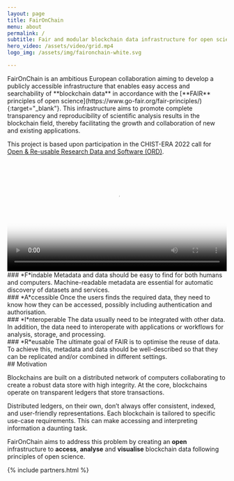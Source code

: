 ```yaml
---
layout: page
title: FairOnChain
menu: about
permalink: /
subtitle: Fair and modular blockchain data infrastructure for open science and society
hero_video: /assets/video/grid.mp4
logo_img: /assets/img/faironchain-white.svg

---
```


<div class="wrapper text-center" markdown="1">
FairOnChain is an ambitious European collaboration aiming to develop a publicly accessible infrastructure that enables easy access and searchability of **blockchain data** in accordance with the [**FAIR** principles of open science](https://www.go-fair.org/fair-principles/){:target="_blank"}. This infrastructure aims to promote complete transparency and reproducibility of scientific analysis results in the blockchain field, thereby facilitating the growth and collaboration of new and existing applications.

This project is based upon participation in the CHIST-ERA 2022 call for <a href="https://www.chistera.eu/call-ord-announcement" target="_blank">Open & Re-usable Research Data and Software (ORD)</a>.
</div>

<div class="wrapper">
  <video controls width="100%" poster="/assets/video/placeholder.png">
    <source src="/assets/video/FairOnChain.mp4" type="video/mp4" />
  </video>
</div>

<div class="wrapper" markdown="1">
<div class="col-1-of-2 text-center" markdown="1">
### *F*indable
Metadata and data should be easy to find for both humans and computers. Machine-readable metadata are essential for automatic discovery of datasets and services.
</div>

<div class="col-1-of-2 text-center" markdown="1">
### *A*ccessible
Once the users finds the required data, they need to know how they can be accessed, possibly including authentication and authorisation.
</div>

<div class="col-1-of-2 text-center" markdown="1">
### *I*nteroperable
The data usually need to be integrated with other data. In addition, the data need to interoperate with applications or workflows for analysis, storage, and processing.
</div>

<div class="col-1-of-2 text-center" markdown="1">
### *R*eusable
The ultimate goal of FAIR is to optimise the reuse of data. To achieve this, metadata and data should be well-described so that they can be replicated and/or combined in different settings.
</div>
</div>


<div class="blue-bg">
<div class="wrapper text-center" markdown="1">
## Motivation

Blockchains are built on a distributed network of computers collaborating to create a robust
data store with high integrity.
At the core, blockchains operate on transparent ledgers that store transactions.

Distributed ledgers, on their own, don’t always offer consistent, indexed, and user-friendly representations. 
Each blockchain is tailored to specific use-case requirements.
This can make accessing and interpreting information a daunting task.

FairOnChain aims to address this problem by creating an **open** infrastructure to **access**, **analyse** and **visualise** blockchain data following principles of open science.
</div>
</div>

{% include partners.html %}
